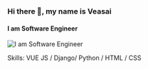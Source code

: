 ### Hi there 👋, my name is Veasai
#### I am Software Engineer
![I am Software Engineer](https://scontent.fbkk8-4.fna.fbcdn.net/v/t1.0-9/10308106_907983122654296_8323982499889191292_n.jpg?_nc_cat=100&_nc_sid=7aed08&_nc_eui2=AeFAniNeI0DiiFfVIQqQ4sD0GC_-f9QKTcoYL_5_1ApNygirjuWlI-DzWeFgVWy6fpuaznMzmUFVRctuG0wqL3Kj&_nc_ohc=kpDbFsa063sAX-E2L2w&_nc_ht=scontent.fbkk8-4.fna&oh=0b1481b82d5ef78969fb416f94609b11&oe=5F862549)



Skills: VUE JS / Django/ Python / HTML / CSS
